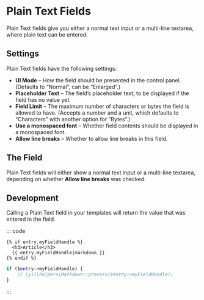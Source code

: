 # Plain Text Fields

Plain Text fields give you either a normal text input or a multi-line textarea, where plain text can be entered.

## Settings

Plain Text fields have the following settings:

- **UI Mode** – How the field should be presented in the control panel. (Defaults to “Normal”, can be “Enlarged”.)
- **Placeholder Text** – The field’s placeholder text, to be displayed if the field has no value yet.
- **Field Limit** – The maximum number of characters or bytes the field is allowed to have. (Accepts a number and a unit, which defaults to “Characters” with another option for “Bytes”.)
- **Use a monospaced font** – Whether field contents should be displayed in a monospaced font.
- **Allow line breaks** – Whether to allow line breaks in this field.

## The Field

Plain Text fields will either show a normal text input or a multi-line textarea, depending on whether **Allow line breaks** was checked.

## Development

Calling a Plain Text field in your templates will return the value that was entered in the field.

::: code
```twig
{% if entry.myFieldHandle %}
  <h3>Article</h3>
  {{ entry.myFieldHandle|markdown }}
{% endif %}
```
```php
if ($entry->myFieldHandle) {
    // \yii\helpers\Markdown::process($entry->myFieldHandle);
}
```
:::
